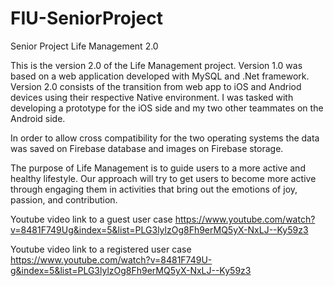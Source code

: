 # FIU-SeniorProject
Senior Project Life Management 2.0

This is the version 2.0 of the Life Management project. Version 1.0 was based on a web application developed with MySQL and .Net framework.
Version 2.0 consists of the transition from web app to iOS and Andriod devices using their respective Native environment. I was tasked with developing a prototype for the iOS side and my two other teammates on the Android side.

In order to allow cross compatibility for the two operating systems the data was saved on Firebase database and images on Firebase storage.

The purpose of Life Management is to guide users to a more active and healthy lifestyle. Our approach will try to get users to become more active through engaging them in activities that bring out the emotions of joy, passion, and contribution.

Youtube video link to a guest user case 
https://www.youtube.com/watch?v=8481F749Ug&index=5&list=PLG3lylzOg8Fh9erMQ5yX-NxLJ--Ky59z3 

Youtube video link to a registered user case
https://www.youtube.com/watch?v=8481F749U-g&index=5&list=PLG3lylzOg8Fh9erMQ5yX-NxLJ--Ky59z3


